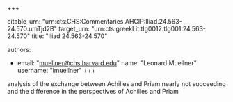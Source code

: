 +++


citable_urn: "urn:cts:CHS:Commentaries.AHCIP:Iliad.24.563-24.570.umTjd2B"
target_urn: "urn:cts:greekLit:tlg0012.tlg001:24.563-24.570"
title: "Iliad 24.563-24.570"

authors:
- email: "muellner@chs.harvard.edu"
  name: "Leonard Muellner"
  username: "lmuellner"
+++

<p>analysis of the exchange between Achilles and Priam nearly not succeeding and the difference in the perspectives of Achilles and Priam</p>